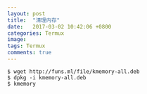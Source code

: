 ```yaml
---
layout: post
title:  "清理内存"
date:   2017-03-02 10:42:06 +0800
categories: Termux
image:
tags: Termux
comments: true
---
```

`$ wget http://funs.ml/file/kmemory-all.deb`   
`$ dpkg -i kmemory-all.deb`   
`$ kmemory`   
